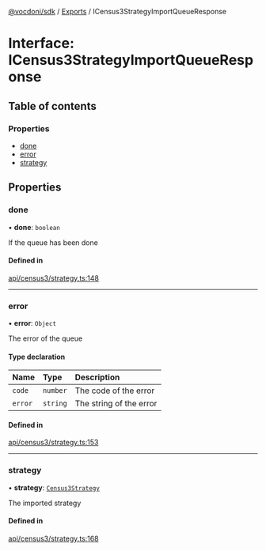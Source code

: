 [@vocdoni/sdk](/sdk) / [Exports](../modules) / ICensus3StrategyImportQueueResponse

# Interface: ICensus3StrategyImportQueueResponse

## Table of contents

### Properties

- [done](ICensus3StrategyImportQueueResponse#done)
- [error](ICensus3StrategyImportQueueResponse#error)
- [strategy](ICensus3StrategyImportQueueResponse#strategy)

## Properties

### done

• **done**: `boolean`

If the queue has been done

#### Defined in

[api/census3/strategy.ts:148](https://github.com/vocdoni/vocdoni-sdk/blob/0a4464c/src/api/census3/strategy.ts#L148)

___

### error

• **error**: `Object`

The error of the queue

#### Type declaration

| Name | Type | Description |
| :------ | :------ | :------ |
| `code` | `number` | The code of the error |
| `error` | `string` | The string of the error |

#### Defined in

[api/census3/strategy.ts:153](https://github.com/vocdoni/vocdoni-sdk/blob/0a4464c/src/api/census3/strategy.ts#L153)

___

### strategy

• **strategy**: [`Census3Strategy`](../modules#census3strategy)

The imported strategy

#### Defined in

[api/census3/strategy.ts:168](https://github.com/vocdoni/vocdoni-sdk/blob/0a4464c/src/api/census3/strategy.ts#L168)
